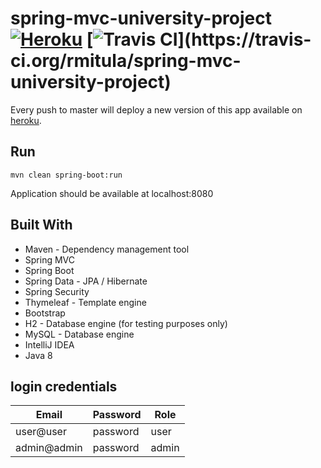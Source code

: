 # spring-mvc-university-project [![Heroku](https://heroku-badge.herokuapp.com/?app=spring-mvc-university-project&style=flat)](https://spring-mvc-university-project.herokuapp.com/) [![Travis CI](https://api.travis-ci.org/rmitula/spring-mvc-university-project.svg?)](https://travis-ci.org/rmitula/spring-mvc-university-project)
Every push to master will deploy a new version of this app available on [heroku](https://spring-mvc-university-project.herokuapp.com/).

## Run

```
mvn clean spring-boot:run
```
Application should be available at localhost:8080

## Built With

* Maven - Dependency management tool
* Spring MVC
* Spring Boot
* Spring Data - JPA / Hibernate
* Spring Security
* Thymeleaf - Template engine
* Bootstrap
* H2 - Database engine (for testing purposes only)
* MySQL - Database engine
* IntelliJ IDEA
* Java 8

## login credentials

Email | Password  | Role
------------ | ------------- | ----
user@user | password | user
admin@admin | password | admin

